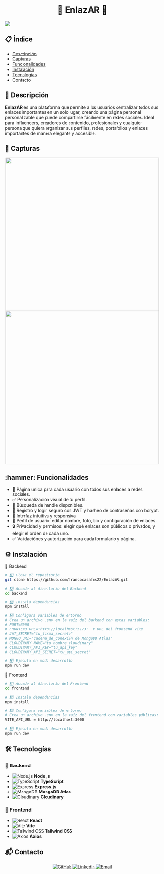 <h1 align="center"> 🔗 EnlazAR 🔗 </h1>



<p align="left">
<img src="https://img.shields.io/badge/STATUS-TERMINADO-green">
</p>

## 📋 Índice
- [Descripción](#descripcion)
- [Capturas](#capturas)
- [Funcionalidades](#funcionalidades)
- [Instalación](#instalacion)
- [Tecnologías](#tecnologias)
- [Contacto](#contacto)

<h2 id="descripcion">📖 Descripción</h2>

**EnlazAR** es una plataforma que permite a los usuarios centralizar todos sus enlaces importantes en un solo lugar, creando una página personal personalizable que puede compartirse fácilmente en redes sociales.
Ideal para influencers, creadores de contenido, profesionales y cualquier persona que quiera organizar sus perfiles, redes, portafolios y enlaces importantes de manera elegante y accesible.

<h2 id="capturas">📸 Capturas</h2>

<p align="center">
  <img src="https://github.com/user-attachments/assets/c24a77df-6bde-4dd2-92c0-37940fa1576d" width="500"/>
  <img src="https://github.com/user-attachments/assets/6d2972eb-bad3-4fd7-9c8b-512b3bc0c562" width="500"/>
</p>

<h2 id="funcionalidades">:hammer: Funcionalidades</h2>

- 🌳 Página unica para cada usuario con todos sus enlaces a redes sociales. 
- ✅ Personalización visual de tu perfil.
- 🔗 Búsqueda de handle disponibles. 
- 🔑 Registro y login seguro con JWT y hasheo de contraseñas con bcrypt.
- 🎨 Interfaz intuitiva y responsiva
- 👤 Perfil de usuario: editar nombre, foto, bio y configuración de enlaces.
- 🔒 Privacidad y permisos: elegir qué enlaces son públicos o privados, y elegir el orden de cada uno.
- ✅ Validaciónes y autorización para cada formulario y página.

<h2 id="instalacion">⚙️ Instalación</h2>

🔹 Backend
```bash
# 1️⃣ Clona el repositorio
git clone https://github.com/francocasafus22/EnlazAR.git

# 2️⃣ Accede al directorio del Backend
cd backend

# 3️⃣ Instala dependencias
npm install

# 4️⃣ Configura variables de entorno
# Crea un archivo .env en la raíz del backend con estas variables:
# PORT=3000
# FRONTEND_URL="http://localhost:5173"  # URL del frontend Vite
# JWT_SECRET="tu_firma_secreta"
# MONGO_URI="cadena_de_conexión de MongoDB Atlas"
# CLOUDINARY_NAME="tu_nombre_cloudinary"
# CLOUDINARY_API_KEY="tu_api_key"
# CLOUDINARY_API_SECRET="tu_api_secret"

# 5️⃣ Ejecuta en modo desarrollo
npm run dev

```
🔹 Frontend

```bash
# 1️⃣ Accede al directorio del Frontend
cd frontend

# 2️⃣ Instala dependencias
npm install

# 3️⃣ Configura variables de entorno
# Crea un archivo .env en la raíz del frontend con variables públicas:
VITE_API_URL = http://localhost:3000

# 4️⃣ Ejecuta en modo desarrollo
npm run dev

```
<h2 id="tecnologias">🛠 Tecnologías</h2>

### 🔹 Backend
- ![Node.js](https://img.shields.io/badge/Node.js-339933?style=for-the-badge&logo=node.js&logoColor=white) **Node.js**  
- ![TypeScript](https://img.shields.io/badge/TypeScript-3178C6?style=for-the-badge&logo=typescript&logoColor=white) **TypeScript**  
- ![Express](https://img.shields.io/badge/Express-000000?style=for-the-badge&logo=express&logoColor=white) **Express.js**  
- ![MongoDB](https://img.shields.io/badge/MongoDB-47A248?style=for-the-badge&logo=mongodb&logoColor=white) **MongoDB Atlas**  
- ![Cloudinary](https://img.shields.io/badge/Cloudinary-0000FF?style=for-the-badge&logo=cloudinary&logoColor=white) **Cloudinary**  

### 🔹 Frontend
- ![React](https://img.shields.io/badge/React-61DAFB?style=for-the-badge&logo=react&logoColor=black) **React**  
- ![Vite](https://img.shields.io/badge/Vite-646CFF?style=for-the-badge&logo=vite&logoColor=white) **Vite**  
- ![Tailwind CSS](https://img.shields.io/badge/Tailwind_CSS-06B6D4?style=for-the-badge&logo=tailwind-css&logoColor=white) **Tailwind CSS**  
- ![Axios](https://img.shields.io/badge/Axios-5A29E4?style=for-the-badge&logo=axios&logoColor=white) **Axios**


<h2 id="contacto">📬 Contacto</h2>

<p align="center">
  <a href="https://github.com/francocasafus22">
    <img src="https://img.shields.io/badge/GitHub-francocasafus22-181717?style=for-the-badge&logo=github" alt="GitHub"/>
  </a>
  <a href="https://www.linkedin.com/in/franco-casafus-17ba47230/">
    <img src="https://img.shields.io/badge/LinkedIn-FrancoCasafus-0077B5?style=for-the-badge&logo=linkedin" alt="LinkedIn"/>
  </a>
  <a href="mailto:francocasafus55@gmail.com">
    <img src="https://img.shields.io/badge/Email-francocasafus55@gmail.com-D14836?style=for-the-badge&logo=gmail&logoColor=white" alt="Email"/>
  </a>
</p>
